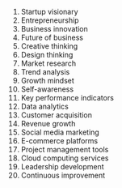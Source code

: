 1. Startup visionary
2. Entrepreneurship
3. Business innovation
4. Future of business
5. Creative thinking
6. Design thinking
7. Market research
8. Trend analysis
9. Growth mindset
10. Self-awareness
11. Key performance indicators
12. Data analytics
13. Customer acquisition
14. Revenue growth
15. Social media marketing
16. E-commerce platforms
17. Project management tools
18. Cloud computing services
19. Leadership development
20. Continuous improvement
